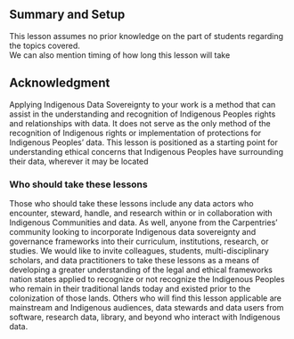 
## Summary and Setup
This lesson assumes no prior knowledge on the part of students regarding the topics covered.  
We can also mention timing of how long this lesson will take

## Acknowledgment
Applying Indigenous Data Sovereignty to your work is a method that can assist in the understanding and recognition of Indigenous Peoples rights and relationships with data. It does not serve as the only method of the recognition of Indigenous rights or implementation of protections for Indigenous Peoples’ data. This lesson is positioned as a starting point for understanding ethical concerns that Indigenous Peoples have surrounding their data, wherever it may be located

### Who should take these lessons
Those who should take these lessons include any data actors who encounter, steward, handle, and research within or in collaboration with Indigenous Communities and data. As well, anyone from the Carpentries’ community looking to incorporate Indigenous data sovereignty and governance frameworks into their curriculum, institutions, research, or studies. We would like to invite colleagues, students, multi-disciplinary scholars, and data practitioners to take these lessons as a means of developing a greater understanding of the legal and ethical frameworks nation states applied to recognize or not recognize the Indigenous Peoples who remain in their traditional lands today and existed prior to the colonization of those lands. Others who will find this lesson applicable are mainstream and Indigenous audiences, data stewards and data users from software, research data, library, and beyond who interact with Indigenous data.
